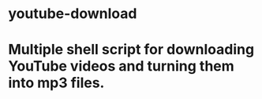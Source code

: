 # youtube-download
# Multiple shell script for downloading YouTube videos and turning them into mp3 files.
